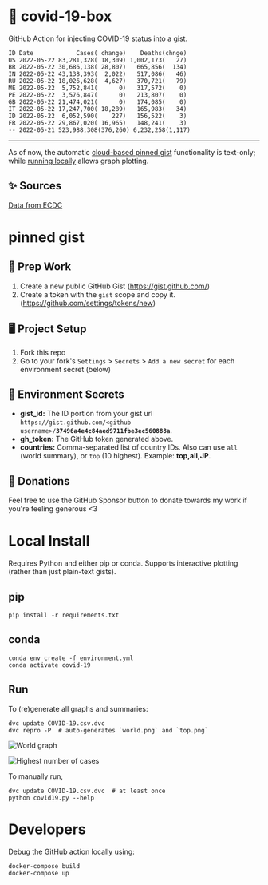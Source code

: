 # 🏥 covid-19-box

GitHub Action for injecting COVID-19 status into a gist.

```
ID Date            Cases( change)    Deaths(chnge)
US 2022-05-22 83,281,328( 18,309) 1,002,173(   27)
BR 2022-05-22 30,686,138( 28,807)   665,856(  134)
IN 2022-05-22 43,138,393(  2,022)   517,086(   46)
RU 2022-05-22 18,026,628(  4,627)   370,721(   79)
ME 2022-05-22  5,752,841(      0)   317,572(    0)
PE 2022-05-22  3,576,847(      0)   213,807(    0)
GB 2022-05-22 21,474,021(      0)   174,085(    0)
IT 2022-05-22 17,247,700( 18,289)   165,983(   34)
ID 2022-05-22  6,052,590(    227)   156,522(    3)
FR 2022-05-22 29,867,020( 16,965)   148,241(    3)
-- 2022-05-21 523,988,308(376,260) 6,232,258(1,117)
```

---

As of now, the automatic [cloud-based pinned gist](#pinned-gist) functionality is text-only;
while [running locally](#local-install) allows graph plotting.

## ✨ Sources

[Data from ECDC](https://www.ecdc.europa.eu/en/publications-data/download-todays-data-geographic-distribution-covid-19-cases-worldwide)

# pinned gist

## 🎒 Prep Work
1. Create a new public GitHub Gist (https://gist.github.com/)
1. Create a token with the `gist` scope and copy it. (https://github.com/settings/tokens/new)

## 🖥 Project Setup
1. Fork this repo
1. Go to your fork's `Settings` > `Secrets` > `Add a new secret` for each environment secret (below)

## 🤫 Environment Secrets
- **gist_id:** The ID portion from your gist url `https://gist.github.com/<github username>/`**`37496a4e4c84aed9711fbe3ec560888a`**.
- **gh_token:** The GitHub token generated above.
- **countries:** Comma-separated list of country IDs. Also can use `all` (world summary), or `top` (10 highest). Example: **top,all,JP**.

## 💸 Donations

Feel free to use the GitHub Sponsor button to donate towards my work if you're feeling generous <3

# Local Install

Requires Python and either pip or conda. Supports interactive plotting (rather than just plain-text gists).

## pip

```
pip install -r requirements.txt
```

## conda

```
conda env create -f environment.yml
conda activate covid-19
```

## Run

To (re)generate all graphs and summaries:

```
dvc update COVID-19.csv.dvc
dvc repro -P  # auto-generates `world.png` and `top.png`
```

![World graph](world.png)

![Highest number of cases](top.png)

To manually run,

```
dvc update COVID-19.csv.dvc  # at least once
python covid19.py --help
```

# Developers

Debug the GitHub action locally using:

```
docker-compose build
docker-compose up
```
